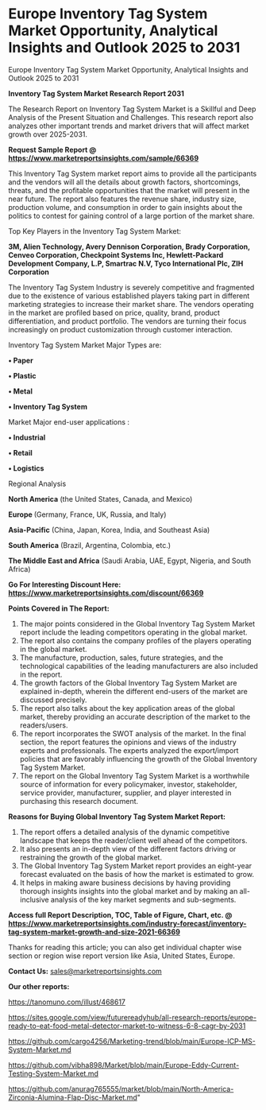 # Europe Inventory Tag System Market Opportunity, Analytical Insights and Outlook 2025 to 2031
Europe Inventory Tag System Market Opportunity, Analytical Insights and Outlook 2025 to 2031

<strong>Inventory Tag System Market Research Report 2031</strong>

The Research Report on Inventory Tag System Market is a Skillful and Deep Analysis of the Present Situation and Challenges. This research report also analyzes other important trends and market drivers that will affect market growth over 2025-2031.

<strong>Request Sample Report @ <a href=https://www.marketreportsinsights.com/sample/66369>https://www.marketreportsinsights.com/sample/66369</a></strong>

This Inventory Tag System market report aims to provide all the participants and the vendors will all the details about growth factors, shortcomings, threats, and the profitable opportunities that the market will present in the near future. The report also features the revenue share, industry size, production volume, and consumption in order to gain insights about the politics to contest for gaining control of a large portion of the market share.

Top Key Players in the Inventory Tag System Market:

<strong>3M, Alien Technology, Avery Dennison Corporation, Brady Corporation, Cenveo Corporation, Checkpoint Systems Inc, Hewlett-Packard Development Company, L.P, Smartrac N.V, Tyco International Plc, ZIH Corporation</strong>

The Inventory Tag System Industry is severely competitive and fragmented due to the existence of various established players taking part in different marketing strategies to increase their market share. The vendors operating in the market are profiled based on price, quality, brand, product differentiation, and product portfolio. The vendors are turning their focus increasingly on product customization through customer interaction.

Inventory Tag System Market Major Types are:

<strong>• Paper

• Plastic

• Metal

• Inventory Tag System</strong>

Market Major end-user applications :

<strong>• Industrial

• Retail

• Logistics</strong>

Regional Analysis

</u><strong><b>North America</b></strong> (the United States, Canada, and Mexico)

<strong><b>Europe </b></strong>(Germany, France, UK, Russia, and Italy)

<strong><b>Asia-Pacific</b></strong> (China, Japan, Korea, India, and Southeast Asia)

<strong><b>South America</b></strong> (Brazil, Argentina, Colombia, etc.)

<strong><b>The Middle East and Africa</b></strong> (Saudi Arabia, UAE, Egypt, Nigeria, and South Africa)

<strong>Go For Interesting Discount Here: <a href=https://www.marketreportsinsights.com/discount/66369>https://www.marketreportsinsights.com/discount/66369</a></strong>

<strong>Points Covered in The Report:</strong>
<ol>
  <li>The major points considered in the Global Inventory Tag System Market report include the leading competitors operating in the global market.</li>
  <li>The report also contains the company profiles of the players operating in the global market.</li>
  <li>The manufacture, production, sales, future strategies, and the technological capabilities of the leading manufacturers are also included in the report.</li>
  <li>The growth factors of the Global Inventory Tag System Market are explained in-depth, wherein the different end-users of the market are discussed precisely.</li>
  <li>The report also talks about the key application areas of the global market, thereby providing an accurate description of the market to the readers/users.</li>
  <li>The report incorporates the SWOT analysis of the market. In the final section, the report features the opinions and views of the industry experts and professionals. The experts analyzed the export/import policies that are favorably influencing the growth of the Global Inventory Tag System Market.</li>
  <li>The report on the Global Inventory Tag System Market is a worthwhile source of information for every policymaker, investor, stakeholder, service provider, manufacturer, supplier, and player interested in purchasing this research document.</li>
</ol>
<strong>Reasons for Buying Global Inventory Tag System Market Report:</strong>

<ol>
  <li>The report offers a detailed analysis of the dynamic competitive landscape that keeps the reader/client well ahead of the competitors.</li>
  <li>It also presents an in-depth view of the different factors driving or restraining the growth of the global market.</li>
  <li>The Global Inventory Tag System Market report provides an eight-year forecast evaluated on the basis of how the market is estimated to grow.</li>
  <li>It helps in making aware business decisions by having providing thorough insights insights into the global market and by making an all-inclusive analysis of the key market segments and sub-segments.</li>
</ol>
<strong>Access full Report Description, TOC, Table of Figure, Chart, etc. @ <a href=https://www.marketreportsinsights.com/industry-forecast/inventory-tag-system-market-growth-and-size-2021-66369>https://www.marketreportsinsights.com/industry-forecast/inventory-tag-system-market-growth-and-size-2021-66369</a></strong>


Thanks for reading this article; you can also get individual chapter wise section or region wise report version like Asia, United States, Europe.

<strong>Contact Us:</strong>
sales@marketreportsinsights.com

<strong>Our other reports:</strong>

<a href=https://tanomuno.com/illust/468617>https://tanomuno.com/illust/468617</a>

<a href=https://sites.google.com/view/futurereadyhub/all-research-reports/europe-ready-to-eat-food-metal-detector-market-to-witness-6-8-cagr-by-2031>https://sites.google.com/view/futurereadyhub/all-research-reports/europe-ready-to-eat-food-metal-detector-market-to-witness-6-8-cagr-by-2031</a>

<a href=https://github.com/cargo4256/Marketing-trend/blob/main/Europe-ICP-MS-System-Market.md>https://github.com/cargo4256/Marketing-trend/blob/main/Europe-ICP-MS-System-Market.md</a>

<a href=https://github.com/vibha898/Market/blob/main/Europe-Eddy-Current-Testing-System-Market.md>https://github.com/vibha898/Market/blob/main/Europe-Eddy-Current-Testing-System-Market.md</a>

<a href=https://github.com/anurag765555/market/blob/main/North-America-Zirconia-Alumina-Flap-Disc-Market.md>https://github.com/anurag765555/market/blob/main/North-America-Zirconia-Alumina-Flap-Disc-Market.md</a>"
